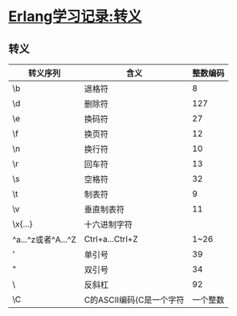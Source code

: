 # [Erlang学习记录:转义](https://www.cnblogs.com/vmask/p/7754338.html)

## 转义

| **转义序列**       | **含义**                 | **整数编码** |
| ------------------ | ------------------------ | ------------ |
| \b                 | 退格符                   | 8            |
| \d                 | 删除符                   | 127          |
| \e                 | 换码符                   | 27           |
| \f                 | 换页符                   | 12           |
| \n                 | 换行符                   | 10           |
| \r                 | 回车符                   | 13           |
| \s                 | 空格符                   | 32           |
| \t                 | 制表符                   | 9            |
| \v                 | 垂直制表符               | 11           |
| \x{...}            | 十六进制字符             |              |
| ^a...^z或者^A...^Z | Ctrl+a...Ctrl+Z          | 1~26         |
| '                  | 单引号                   | 39           |
| "                  | 双引号                   | 34           |
| \                  | 反斜杠                   | 92           |
| \C                 | C的ASCII编码(C是一个字符 | 一个整数     |